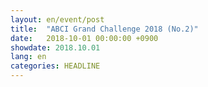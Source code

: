 ```yaml
---
layout: en/event/post
title:  "ABCI Grand Challenge 2018 (No.2)"
date:   2018-10-01 00:00:00 +0900
showdate: 2018.10.01
lang: en
categories: HEADLINE
---
```

